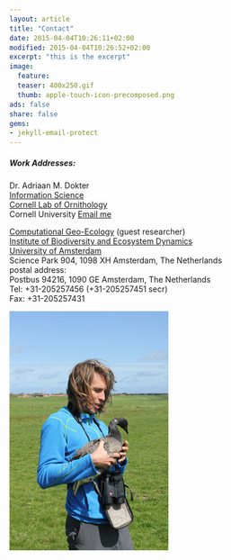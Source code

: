 ```yaml
---
layout: article 
title: "Contact" 
date: 2015-04-04T10:26:11+02:00 
modified: 2015-04-04T10:26:52+02:00 
excerpt: "this is the excerpt" 
image: 
  feature: 
  teaser: 400x250.gif 
  thumb: apple-touch-icon-precomposed.png 
ads: false 
share: false
gems:
- jekyll-email-protect
---
```



##### Work Addresses:

Dr. Adriaan M. Dokter<br /> 
[Information Science][1]<br />
[Cornell Lab of Ornithology][2]<br />
Cornell University
<a href="mailto:{{ 'amd427@cornell.edu' | encode_email }}" title="Email me">Email me</a>

[Computational Geo-Ecology][3] (guest researcher)<br />
[Institute of Biodiversity and Ecosystem Dynamics][4]  
[University of Amsterdam][5]  
Science Park 904, 1098 XH Amsterdam, The Netherlands  
postal address:  
Postbus 94216, 1090 GE Amsterdam, The Netherlands  
Tel: +31-205257456 (+31-205257451 secr)  
Fax: +31-205257431  

!["it's me"](/images/AdriaanBrent201505.jpg)

[1]: http://www.birds.cornell.edu/page.aspx?pid=1675
[2]: http://www.birds.cornell.edu
[3]: http://ibed.uva.nl/research/research-groups/content/computational-geo-ecology/computational-geo-ecology.html  "Computational Geo-Ecology"
[4]: http://ibed.uva.nl/        "Institute for Biodiversity and Ecosystem Dynamics"
[5]: http://uva.nl/        "University of Amsterdam"

